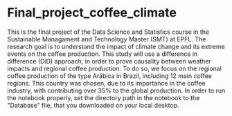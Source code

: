 # Final_project_coffee_climate
This is the final project of the Data Science and Statistics course in the Sustainable Managament and Technology Master (SMT) at EPFL. The research goal is to understand the impact of climate change and its extreme events on the coffee production. This study will use a difference in difference (DiD) approach, in order to prove causality between weather impacts and regional coffee production. To do so, we focus on the regional coffee production of the type Arábica in Brazil, including 12 main coffee regions. This country was chosen, due to its importance in the coffee industry, with contributing over 35% to the global production. In order to run the notebook properly, set the directory path in the notebook to the "Database" file, that you downloaded on your local desktop. 

